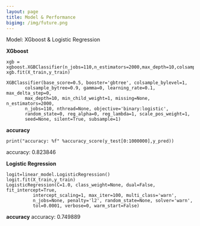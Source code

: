 ```yaml
---
layout: page
title: Model & Performance
bigimg: /img/future.png
---
```


Model: XGboost & Logistic Regression

**XGboost**
```
xgb = xgboost.XGBClassifier(n_jobs=110,n_estimators=2000,max_depth=10,colsample_bytree=0.9)
xgb.fit(X_train,y_train)
```
```
XGBClassifier(base_score=0.5, booster='gbtree', colsample_bylevel=1,
       colsample_bytree=0.9, gamma=0, learning_rate=0.1, max_delta_step=0,
       max_depth=10, min_child_weight=1, missing=None, n_estimators=2000,
       n_jobs=110, nthread=None, objective='binary:logistic',
       random_state=0, reg_alpha=0, reg_lambda=1, scale_pos_weight=1,
       seed=None, silent=True, subsample=1)
```
**accuracy**
```
print("accuracy: %f" %accuracy_score(y_test[0:1000000],y_pred))

```
accuracy: 0.823846

**Logistic Regression**
```
logit=linear_model.LogisticRegression()
logit.fit(X_train,y_train)
LogisticRegression(C=1.0, class_weight=None, dual=False, fit_intercept=True,
          intercept_scaling=1, max_iter=100, multi_class='warn',
          n_jobs=None, penalty='l2', random_state=None, solver='warn',
          tol=0.0001, verbose=0, warm_start=False)
```
**accuracy**
accuracy: 0.749889
